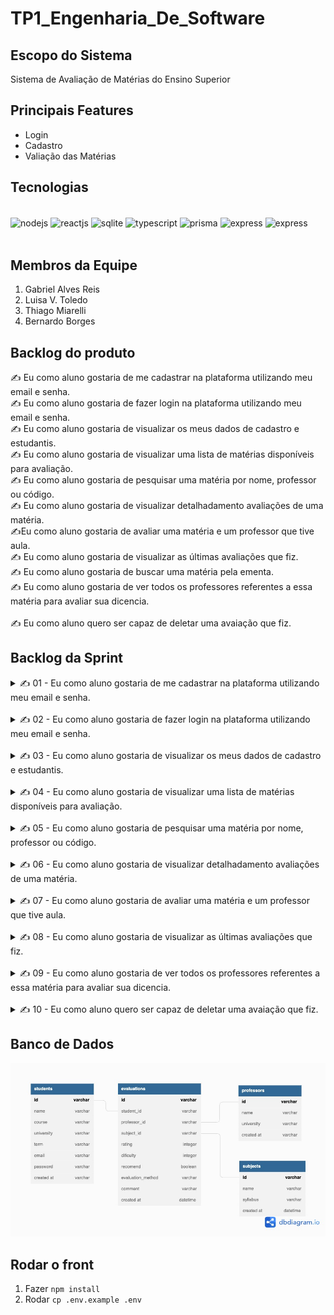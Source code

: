 # TP1_Engenharia_De_Software
## Escopo do Sistema
Sistema de Avaliação de Matérias do Ensino Superior

## Principais Features

- Login  
- Cadastro  
- Valiação das Matérias  

## Tecnologias

<div style="display: inline_block" ><br/>
  <img align="center" alt="nodejs" src="https://img.shields.io/badge/Node.js-43853D?style=for-the-badge&logo=node.js&logoColor=white" />
  <img align="center" alt="reactjs" src="https://img.shields.io/badge/React-20232A?style=for-the-badge&logo=react&logoColor=61DAFB" />
  <img align="center" alt="sqlite" src="https://img.shields.io/badge/SQLite-07405E?style=for-the-badge&logo=sqlite&logoColor=white" />
  <img align="center" alt="typescript" src="https://img.shields.io/badge/TypeScript-007ACC?style=for-the-badge&logo=typescript&logoColor=white" />
  <img align="center" alt="prisma" src="https://img.shields.io/badge/Prisma-3982CE?style=for-the-badge&logo=Prisma&logoColor=white" />
  <img align="center" alt="express" src="https://img.shields.io/badge/Express.js-404D59?style=for-the-badge" />
 <img align="center" alt="express" src="https://img.shields.io/badge/Material--UI-0081CB?style=for-the-badge&logo=material-ui&logoColor=white" />

  
</div><br/>

## Membros da Equipe

1. Gabriel Alves Reis  
1. Luisa V. Toledo  
1. Thiago Miarelli  
1. Bernardo Borges  

## Backlog do produto

 ✍️ Eu como aluno gostaria de me cadastrar na plataforma utilizando meu email e senha.
</br>
✍️ Eu como aluno gostaria de fazer login na plataforma utilizando meu email e senha.
</br>
✍️ Eu como aluno gostaria de visualizar os meus dados de cadastro e estudantis.
</br>
✍️ Eu como aluno gostaria de visualizar uma lista de matérias disponíveis para avaliação.
</br>
✍️ Eu como aluno gostaria de pesquisar uma matéria por nome, professor ou código.
</br>
✍️ Eu como aluno gostaria de visualizar detalhadamento avaliações de uma matéria.
</br>
✍️Eu como aluno gostaria de avaliar uma  matéria e um professor que tive aula.
</br>
✍️ Eu como aluno gostaria de visualizar as últimas avaliações que fiz.
</br>
 ✍️ Eu como aluno gostaria de buscar uma matéria pela ementa.
</br>
✍️ Eu como aluno gostaria de ver todos os professores referentes a essa matéria para avaliar sua dicencia.   
</br>
 ✍️ Eu como aluno quero ser capaz de deletar uma avaiação que fiz.
</br>

## Backlog da Sprint

<details>
    <summary>
        ✍️ 01 - Eu como aluno gostaria de me cadastrar na plataforma utilizando meu email e senha.
    </summary>

### UX

- Realizar prototipação tela (Thiago Miareli)

### Front

- Realizar visual da tela de cadastro (Thiago Miareli)
- Reaizar conexão com Back-End (Gabriel Alves Reis)

### Back

- Criar entidade ALUNO no banco de dados (Bernardo Borges)
- Criar endpoint ```/aluno/signin``` "Criar Usuario" que recebe os
dados de usuario e cria um novo aluno, com email e senha. (Luisa V. Toledo)

</details>  
</br>

<details>
    <summary>
        ✍️ 02 - Eu como aluno gostaria de fazer login na plataforma utilizando meu email e senha.
    </summary>

### Front

- Realizar visual da tela de login (Gabriel Alves Reis)
- Realizar conexão com Back-End (Thiago Miareli)
- Modal de erro (Gabriel Alves Reis)

### Back
- Criar endpoint ```/aluno/login``` "Logar como aluno" que recebe usuario e senha e autentica se o aluno existe e tem a senha correta. Caso contrario retorna erro para o front. (Bernardo Borges)
- Implementar hash da senha e salvar no bd de forma segura. (Luisa V. Toledo)
</details>
</br>

<details>
    <summary>
        ✍️ 03 - Eu como aluno gostaria de visualizar os meus dados de cadastro e estudantis.
    </summary>

### Front

- Realizar conexão com Back-End, para acesso aos dados do aluno. (Gabriel Alves Reis)
- Realizar visual da tela. (Thiago Miareli)

### Back

- Criar endpoint GET ```aluno/${id}``` "Meus Dados" que retorna os dados do aluno logado. (Bernardo Borges)

</details>
</br>

<details>
    <summary>
        ✍️ 04 - Eu como aluno gostaria de visualizar uma lista de matérias disponíveis para avaliação.
    </summary>

### Front

- Criar input de texto para filtro. (Thiago Miareli)
- Criar component Card. (Gabriel Alves Reis)
- Listar matérias retornadas pela API por meio de cards. (Thiago Miareli)

### Back
- Criar endpoint GET ```subject?q=${filtro}``` "Listar Materia" que retorna todas as materia cadastradas, seguindo o filtro. (Luisa V. Toledo)
</details>
</br>

<details>
    <summary>
        ✍️ 05 - Eu como aluno gostaria de pesquisar uma matéria por nome, professor ou código.
    </summary>

### Front

- Realizar a função de filtro para nome da matéria.  (Gabriel Alves Reis)
- Realizar a função de filtro para código da matéria. (Thiago Miareli)
- Realizar a função de filtro para nome do professor. (Gabriel Alves Reis)

### Back
- Criar endpoint GET ```subject``` "Listar Materias" que retorna todas materias do sistema (Bernardo)
</details>
</br>


<details>
    <summary>
        ✍️ 06 - Eu como aluno gostaria de visualizar detalhadamento avaliações de uma matéria.
    </summary>

### Front

- Mostar informações gerais (estrelas, ementa). (Thiago Miareli)
- listar professores da matéria selecionada  (Gabriel Alves Reis)
- lsitar avaliações da matéria selecionada. (Thiago Miareli)

    
### Back
- Criar endpoint GET ```subject/${id}``` "Dados da Materia por ID" que retorna uma materia especifica, com todos seus dados:   (Luisa V. Toledo)
<code style="white-space:pre">
{
    id
    nome
    ementa
    codigo
}
</code>

- Criar endpoint GET ```evaluations/${subjectId}``` "Listar Avaliacoes dessa materia" que retorna todas as avaliacoes ja feitas dentro dessa materia

</details>
</br>

<details>
    <summary>
        ✍️ 07 - Eu como aluno gostaria de avaliar uma  matéria e um professor que tive aula.
    </summary>

### Front

- Criar tela de Seleção de matéria a ser avaliada.   (Gabriel Alves Reis)
- Criar tela de avaliação da matéria. (Thiago Miareli)
- Criar tela de avaliação de professores.  (Gabriel Alves Reis)
- Criar tela de comentários gerais. (Thiago Miareli)
- Conexão com backend.  (Gabriel Alves Reis)

### Back
- Criar o endpoint POST ```evaluations/create``` "Criar uma Avaliacao" que recebe todos os dados de uma avaliacao e os salva no banco de dados (Bernardo)
</details>
</br>

<details>
    <summary>
        ✍️ 08 - Eu como aluno gostaria de visualizar as últimas avaliações que fiz.
    </summary>

### Front
- Criar lista de "minhas avaliações" na tela do aluno  (Thiago Miareli)

### Back
- Criar enpoint GET ```evaluations/last``` "Lista ultimas avaliacoes do aluno" que retorna a lista com as ultimas avaliacoes desse aluno. (Luisa V. Toledo)


</details>
</br>

<details>
    <summary>
        ✍️ 09 - Eu como aluno gostaria de ver todos os professores referentes a essa matéria para avaliar sua dicencia.
    </summary>

### Front
- Na tela de avaliação de professores, colocar um select/autocomplete com apenas os professores relacionados a matéria que está sendo avaliada.  (Gabriel Alves Reis)

### Back
- Criar endpoint GET ```teachers/${subjectId}``` "Listar Professores da Materia" que retorna a lista com os professores associados a essa materia. (Bernardo)
</details>
</br>

<details>
    <summary>
        ✍️ 10 - Eu como aluno quero ser capaz de deletar uma avaiação que fiz.
    </summary>
    
### Front
- Criar funcionalidade de deletar uma avaliação na tela do usuário. Utilizar rota: delete('evaluations/${id}'). (Thiago Miareli)

### Back
- Criar endpoint DELETE ```evaluations/${id}``` "Deletar Avaliacao" que permite o usuario criador dessa avaliacao deleta-la. (Luisa V. C. Toledo)
</details>



## Banco de Dados

![Imagem](./assets/dbimg.jpeg)

## Rodar o front
1. Fazer `npm install`
2. Rodar `cp .env.example .env`